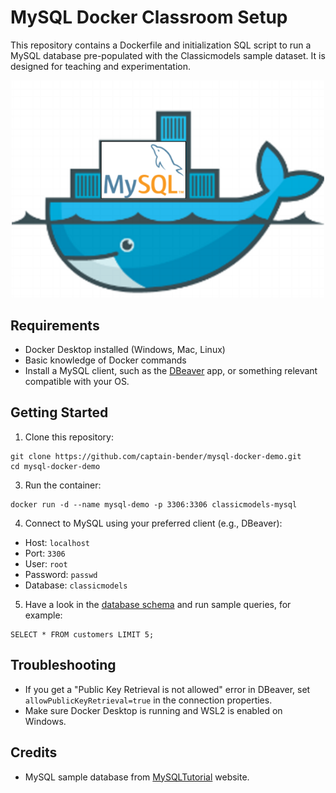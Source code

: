 # MySQL Docker Classroom Setup

This repository contains a Dockerfile and initialization SQL script to run a MySQL database pre-populated with the Classicmodels sample dataset. It is designed for teaching and experimentation.

<center><img src="pic.png" alt="drawing" width="500"/></center>

## Requirements

- Docker Desktop installed (Windows, Mac, Linux)
- Basic knowledge of Docker commands
- Install a MySQL client, such as the [DBeaver](https://dbeaver.io/download/) app, or something relevant compatible with your OS.

## Getting Started

1. Clone this repository:
```
git clone https://github.com/captain-bender/mysql-docker-demo.git
cd mysql-docker-demo
```

3. Run the container:
```
docker run -d --name mysql-demo -p 3306:3306 classicmodels-mysql
```

4. Connect to MySQL using your preferred client (e.g., DBeaver):
- Host: `localhost`
- Port: `3306`
- User: `root`
- Password: `passwd`
- Database: `classicmodels`

5. Have a look in the [database schema](./MySQL-Sample-Database-Diagram-PDF-A4.pdf) and run sample queries, for example:
```
SELECT * FROM customers LIMIT 5;
```

## Troubleshooting
- If you get a "Public Key Retrieval is not allowed" error in DBeaver, set `allowPublicKeyRetrieval=true` in the connection properties.
- Make sure Docker Desktop is running and WSL2 is enabled on Windows.

## Credits
- MySQL sample database from [MySQLTutorial](https://www.mysqltutorial.org/getting-started-with-mysql/mysql-sample-database/) website.